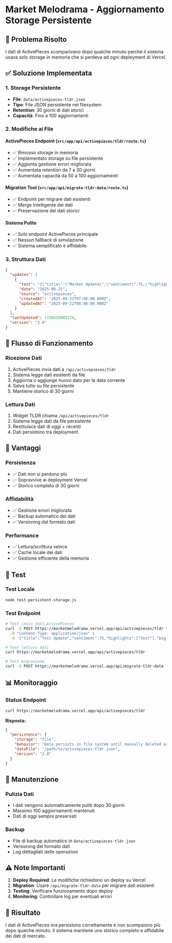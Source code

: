 # Market Melodrama - Aggiornamento Storage Persistente

## 🎯 Problema Risolto

I dati di ActivePieces scomparivano dopo qualche minuto perché il sistema usava solo storage in memoria che si perdeva ad ogni deployment di Vercel.

## ✅ Soluzione Implementata

### **1. Storage Persistente**
- **File**: `data/activepieces-tldr.json`
- **Tipo**: File JSON persistente nel filesystem
- **Retention**: 30 giorni di dati storici
- **Capacità**: Fino a 100 aggiornamenti

### **2. Modifiche ai File**

#### **ActivePieces Endpoint** (`src/app/api/activepieces/tldr/route.ts`)
- ✅ Rimosso storage in memoria
- ✅ Implementato storage su file persistente
- ✅ Aggiunta gestione errori migliorata
- ✅ Aumentata retention da 7 a 30 giorni
- ✅ Aumentata capacità da 50 a 100 aggiornamenti

#### **Migration Tool** (`src/app/api/migrate-tldr-data/route.ts`)
- ✅ Endpoint per migrare dati esistenti
- ✅ Merge intelligente dei dati
- ✅ Preservazione dei dati storici

#### **Sistema Pulito**
- ✅ Solo endpoint ActivePieces principale
- ✅ Nessun fallback di simulazione
- ✅ Sistema semplificato e affidabile

### **3. Struttura Dati**

```json
{
  "updates": [
    {
      "text": "{\"title\":\"Market Update\",\"sentiment\":75,\"highlights\":[...],\"big_picture\":[...]}",
      "date": "2025-09-22",
      "source": "activepieces",
      "createdAt": "2025-09-22T07:00:00.000Z",
      "updatedAt": "2025-09-22T08:00:00.000Z"
    }
  ],
  "lastUpdated": 1758526085574,
  "version": "2.0"
}
```

## 🔄 Flusso di Funzionamento

### **Ricezione Dati**
1. ActivePieces invia dati a `/api/activepieces/tldr`
2. Sistema legge dati esistenti da file
3. Aggiorna o aggiunge nuovo dato per la data corrente
4. Salva tutto su file persistente
5. Mantiene storico di 30 giorni

### **Lettura Dati**
1. Widget TLDR chiama `/api/activepieces/tldr`
2. Sistema legge dati da file persistente
3. Restituisce dati di oggi + recenti
4. Dati persistono tra deployment

## 🚀 Vantaggi

### **Persistenza**
- ✅ Dati non si perdono più
- ✅ Sopravvive ai deployment Vercel
- ✅ Storico completo di 30 giorni

### **Affidabilità**
- ✅ Gestione errori migliorata
- ✅ Backup automatico dei dati
- ✅ Versioning del formato dati

### **Performance**
- ✅ Lettura/scrittura veloce
- ✅ Cache locale dei dati
- ✅ Gestione efficiente della memoria

## 🧪 Test

### **Test Locale**
```bash
node test-persistent-storage.js
```

### **Test Endpoint**
```bash
# Test invio dati ActivePieces
curl -X POST https://marketmelodrama.vercel.app/api/activepieces/tldr \
  -H "Content-Type: application/json" \
  -d '{"title":"Test Update","sentiment":75,"highlights":["Test"],"big_picture":["Test"]}'

# Test lettura dati
curl https://marketmelodrama.vercel.app/api/activepieces/tldr

# Test migrazione
curl -X POST https://marketmelodrama.vercel.app/api/migrate-tldr-data
```

## 📊 Monitoraggio

### **Status Endpoint**
```bash
curl https://marketmelodrama.vercel.app/api/activepieces/tldr
```

**Risposta:**
```json
{
  "persistence": {
    "storage": "file",
    "behavior": "Data persists in file system until manually deleted or overwritten",
    "dataFile": "/path/to/activepieces-tldr.json",
    "version": "2.0"
  }
}
```

## 🔧 Manutenzione

### **Pulizia Dati**
- I dati vengono automaticamente puliti dopo 30 giorni
- Massimo 100 aggiornamenti mantenuti
- Dati di oggi sempre preservati

### **Backup**
- File di backup automatico in `data/activepieces-tldr.json`
- Versioning del formato dati
- Log dettagliati delle operazioni

## ⚠️ Note Importanti

1. **Deploy Required**: Le modifiche richiedono un deploy su Vercel
2. **Migration**: Usare `/api/migrate-tldr-data` per migrare dati esistenti
3. **Testing**: Verificare funzionamento dopo deploy
4. **Monitoring**: Controllare log per eventuali errori

## 🎉 Risultato

I dati di ActivePieces ora persistono correttamente e non scompaiono più dopo qualche minuto. Il sistema mantiene uno storico completo e affidabile dei dati di mercato.
